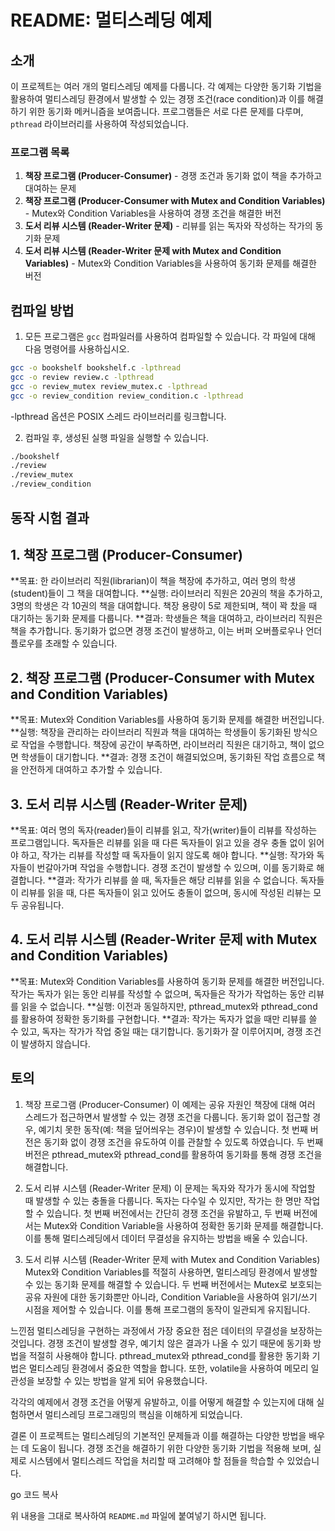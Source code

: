 # README: 멀티스레딩 예제

## 소개

이 프로젝트는 여러 개의 멀티스레딩 예제를 다룹니다. 각 예제는 다양한 동기화 기법을 활용하여 멀티스레딩 환경에서 발생할 수 있는 경쟁 조건(race condition)과 이를 해결하기 위한 동기화 메커니즘을 보여줍니다. 프로그램들은 서로 다른 문제를 다루며, `pthread` 라이브러리를 사용하여 작성되었습니다.

### 프로그램 목록

1. **책장 프로그램 (Producer-Consumer)** - 경쟁 조건과 동기화 없이 책을 추가하고 대여하는 문제
2. **책장 프로그램 (Producer-Consumer with Mutex and Condition Variables)** - Mutex와 Condition Variables을 사용하여 경쟁 조건을 해결한 버전
3. **도서 리뷰 시스템 (Reader-Writer 문제)** - 리뷰를 읽는 독자와 작성하는 작가의 동기화 문제
4. **도서 리뷰 시스템 (Reader-Writer 문제 with Mutex and Condition Variables)** - Mutex와 Condition Variables을 사용하여 동기화 문제를 해결한 버전

## 컴파일 방법

1. 모든 프로그램은 `gcc` 컴파일러를 사용하여 컴파일할 수 있습니다. 각 파일에 대해 다음 명령어를 사용하십시오.

```bash
gcc -o bookshelf bookshelf.c -lpthread
gcc -o review review.c -lpthread
gcc -o review_mutex review_mutex.c -lpthread
gcc -o review_condition review_condition.c -lpthread
```
-lpthread 옵션은 POSIX 스레드 라이브러리를 링크합니다.

2. 컴파일 후, 생성된 실행 파일을 실행할 수 있습니다.
```bash
./bookshelf
./review
./review_mutex
./review_condition
```

## 동작 시험 결과

## 1. 책장 프로그램 (Producer-Consumer)
**목표: 한 라이브러리 직원(librarian)이 책을 책장에 추가하고, 여러 명의 학생(student)들이 그 책을 대여합니다.
**실행: 라이브러리 직원은 20권의 책을 추가하고, 3명의 학생은 각 10권의 책을 대여합니다. 책장 용량이 5로 제한되며, 책이 꽉 찼을 때 대기하는 동기화 문제를 다룹니다.
**결과: 학생들은 책을 대여하고, 라이브러리 직원은 책을 추가합니다. 동기화가 없으면 경쟁 조건이 발생하고, 이는 버퍼 오버플로우나 언더플로우를 초래할 수 있습니다.

## 2. 책장 프로그램 (Producer-Consumer with Mutex and Condition Variables)
**목표: Mutex와 Condition Variables를 사용하여 동기화 문제를 해결한 버전입니다.
**실행: 책장을 관리하는 라이브러리 직원과 책을 대여하는 학생들이 동기화된 방식으로 작업을 수행합니다. 책장에 공간이 부족하면, 라이브러리 직원은 대기하고, 책이 없으면 학생들이 대기합니다.
**결과: 경쟁 조건이 해결되었으며, 동기화된 작업 흐름으로 책을 안전하게 대여하고 추가할 수 있습니다.

## 3. 도서 리뷰 시스템 (Reader-Writer 문제)
**목표: 여러 명의 독자(reader)들이 리뷰를 읽고, 작가(writer)들이 리뷰를 작성하는 프로그램입니다. 독자들은 리뷰를 읽을 때 다른 독자들이 읽고 있을 경우 충돌 없이 읽어야 하고, 작가는 리뷰를 작성할 때 독자들이 읽지 않도록 해야 합니다.
**실행: 작가와 독자들이 번갈아가며 작업을 수행합니다. 경쟁 조건이 발생할 수 있으며, 이를 동기화로 해결합니다.
**결과: 작가가 리뷰를 쓸 때, 독자들은 해당 리뷰를 읽을 수 없습니다. 독자들이 리뷰를 읽을 때, 다른 독자들이 읽고 있어도 충돌이 없으며, 동시에 작성된 리뷰는 모두 공유됩니다.

## 4. 도서 리뷰 시스템 (Reader-Writer 문제 with Mutex and Condition Variables)
**목표: Mutex와 Condition Variables를 사용하여 동기화 문제를 해결한 버전입니다. 작가는 독자가 읽는 동안 리뷰를 작성할 수 없으며, 독자들은 작가가 작업하는 동안 리뷰를 읽을 수 없습니다.
**실행: 이전과 동일하지만, pthread_mutex와 pthread_cond를 활용하여 정확한 동기화를 구현합니다.
**결과: 작가는 독자가 없을 때만 리뷰를 쓸 수 있고, 독자는 작가가 작업 중일 때는 대기합니다. 동기화가 잘 이루어지며, 경쟁 조건이 발생하지 않습니다.


## 토의

1. 책장 프로그램 (Producer-Consumer)
이 예제는 공유 자원인 책장에 대해 여러 스레드가 접근하면서 발생할 수 있는 경쟁 조건을 다룹니다. 동기화 없이 접근할 경우, 예기치 못한 동작(예: 책을 덮어씌우는 경우)이 발생할 수 있습니다. 첫 번째 버전은 동기화 없이 경쟁 조건을 유도하여 이를 관찰할 수 있도록 하였습니다. 두 번째 버전은 pthread_mutex와 pthread_cond를 활용하여 동기화를 통해 경쟁 조건을 해결합니다.

2. 도서 리뷰 시스템 (Reader-Writer 문제)
이 문제는 독자와 작가가 동시에 작업할 때 발생할 수 있는 충돌을 다룹니다. 독자는 다수일 수 있지만, 작가는 한 명만 작업할 수 있습니다. 첫 번째 버전에서는 간단히 경쟁 조건을 유발하고, 두 번째 버전에서는 Mutex와 Condition Variable을 사용하여 정확한 동기화 문제를 해결합니다. 이를 통해 멀티스레딩에서 데이터 무결성을 유지하는 방법을 배울 수 있습니다.

3. 도서 리뷰 시스템 (Reader-Writer 문제 with Mutex and Condition Variables)
Mutex와 Condition Variables를 적절히 사용하면, 멀티스레딩 환경에서 발생할 수 있는 동기화 문제를 해결할 수 있습니다. 두 번째 버전에서는 Mutex로 보호되는 공유 자원에 대한 동기화뿐만 아니라, Condition Variable을 사용하여 읽기/쓰기 시점을 제어할 수 있습니다. 이를 통해 프로그램의 동작이 일관되게 유지됩니다.

느낀점
멀티스레딩을 구현하는 과정에서 가장 중요한 점은 데이터의 무결성을 보장하는 것입니다. 경쟁 조건이 발생할 경우, 예기치 않은 결과가 나올 수 있기 때문에 동기화 방법을 적절히 사용해야 합니다. pthread_mutex와 pthread_cond를 활용한 동기화 기법은 멀티스레딩 환경에서 중요한 역할을 합니다. 또한, volatile을 사용하여 메모리 일관성을 보장할 수 있는 방법을 알게 되어 유용했습니다.

각각의 예제에서 경쟁 조건을 어떻게 유발하고, 이를 어떻게 해결할 수 있는지에 대해 실험하면서 멀티스레딩 프로그래밍의 핵심을 이해하게 되었습니다.

결론
이 프로젝트는 멀티스레딩의 기본적인 문제들과 이를 해결하는 다양한 방법을 배우는 데 도움이 됩니다. 경쟁 조건을 해결하기 위한 다양한 동기화 기법을 적용해 보며, 실제로 시스템에서 멀티스레드 작업을 처리할 때 고려해야 할 점들을 학습할 수 있었습니다.

go
코드 복사

위 내용을 그대로 복사하여 `README.md` 파일에 붙여넣기 하시면 됩니다.






